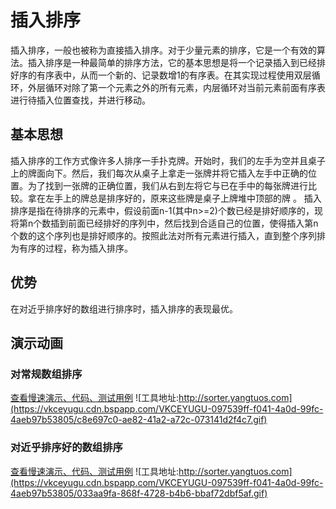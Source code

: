 # 插入排序
插入排序，一般也被称为直接插入排序。对于少量元素的排序，它是一个有效的算法。插入排序是一种最简单的排序方法，它的基本思想是将一个记录插入到已经排好序的有序表中，从而一个新的、记录数增1的有序表。在其实现过程使用双层循环，外层循环对除了第一个元素之外的所有元素，内层循环对当前元素前面有序表进行待插入位置查找，并进行移动。

## 基本思想
插入排序的工作方式像许多人排序一手扑克牌。开始时，我们的左手为空并且桌子上的牌面向下。然后，我们每次从桌子上拿走一张牌并将它插入左手中正确的位置。为了找到一张牌的正确位置，我们从右到左将它与已在手中的每张牌进行比较。拿在左手上的牌总是排序好的，原来这些牌是桌子上牌堆中顶部的牌 。
插入排序是指在待排序的元素中，假设前面n-1(其中n>=2)个数已经是排好顺序的，现将第n个数插到前面已经排好的序列中，然后找到合适自己的位置，使得插入第n个数的这个序列也是排好顺序的。按照此法对所有元素进行插入，直到整个序列排为有序的过程，称为插入排序。

## 优势
在对近乎排序好的数组进行排序时，插入排序的表现最优。

## 演示动画
### 对常规数组排序
[查看慢速演示、代码、测试用例](http://sorter.yangtuos.com/?code=%0A%2F%2A%2A%0A%2A+%40param+%7BSortList%7D+list+%E5%B0%81%E8%A3%85%E8%BF%87%E7%9A%84%E6%95%B0%E7%BB%84%E5%AF%B9%E8%B1%A1%EF%BC%8C%E4%B8%8D%E8%83%BD%E7%9B%B4%E6%8E%A5%E8%AE%BF%E9%97%AE%E5%80%BC%EF%BC%8C%E9%9C%80%E8%A6%81%E8%B0%83%E7%94%A8%E5%85%B6%E4%B8%AD%E7%9A%84%E6%96%B9%E6%B3%95%EF%BC%8C%E8%BF%99%E6%A0%B7%E5%8F%AF%E4%BB%A5%E8%A7%A3%E6%9E%90%E8%BF%87%E7%A8%8B%0A%2A+%40return+%7Bvoid%7D++%E6%97%A0%E9%9C%80%E8%BF%94%E5%9B%9E%0A%2A%2F%0Aconst+sort+%3D+%28list%29+%3D%3E+%7B%0A++const+len+%3D+list.length%3B%0A++for+%28let+i+%3D+1%3B+i+%3C+len%3B+i%2B%2B%29+%7B%0A++++let+p+%3D+0%3B%0A++++for+%28let+j+%3D+i+-+1%3B+j+%3E%3D+0%3B+j--%29+%7B%0A++++++list.points%28%5B%7Bname%3A%22j%22%2Cindex%3Aj%7D%2C%7Bname%3A%22i%22%2Cindex%3Ai%7D%5D%29%3B%0A++++++if+%28list.gte%28i%2C+j%29%29+%7B%0A++++++++p+%3D+j+%2B+1%3B%0A++++++++break%3B%0A++++++%7D%0A++++%7D%0A++++list.move%28i%2C+p%29%0A++%7D%0A%7D%0Areturn+sort%3B%0A&case=%5B1%2C8%2C4%2C4%2C9%2C10%2C9%2C2%2C4%2C8%2C6%2C9%2C0%2C5%2C8%2C2%2C2%2C9%2C3%2C9%5D)
![工具地址:http://sorter.yangtuos.com](https://vkceyugu.cdn.bspapp.com/VKCEYUGU-097539ff-f041-4a0d-99fc-4aeb97b53805/c8e697c0-ae82-41a2-a72c-073141d2f4c7.gif)


### 对近乎排序好的数组排序
[查看慢速演示、代码、测试用例](http://sorter.yangtuos.com/?code=%0A%2F%2A%2A%0A%2A+%40param+%7BSortList%7D+list+%E5%B0%81%E8%A3%85%E8%BF%87%E7%9A%84%E6%95%B0%E7%BB%84%E5%AF%B9%E8%B1%A1%EF%BC%8C%E4%B8%8D%E8%83%BD%E7%9B%B4%E6%8E%A5%E8%AE%BF%E9%97%AE%E5%80%BC%EF%BC%8C%E9%9C%80%E8%A6%81%E8%B0%83%E7%94%A8%E5%85%B6%E4%B8%AD%E7%9A%84%E6%96%B9%E6%B3%95%EF%BC%8C%E8%BF%99%E6%A0%B7%E5%8F%AF%E4%BB%A5%E8%A7%A3%E6%9E%90%E8%BF%87%E7%A8%8B%0A%2A+%40return+%7Bvoid%7D++%E6%97%A0%E9%9C%80%E8%BF%94%E5%9B%9E%0A%2A%2F%0Aconst+sort+%3D+%28list%29+%3D%3E+%7B%0A++const+len+%3D+list.length%3B%0A++for+%28let+i+%3D+1%3B+i+%3C+len%3B+i%2B%2B%29+%7B%0A++++let+p+%3D+0%3B%0A++++for+%28let+j+%3D+i+-+1%3B+j+%3E%3D+0%3B+j--%29+%7B%0A++++++list.points%28%5B%7Bname%3A%22j%22%2Cindex%3Aj%7D%2C%7Bname%3A%22i%22%2Cindex%3Ai%7D%5D%29%3B%0A++++++if+%28list.gte%28i%2C+j%29%29+%7B%0A++++++++p+%3D+j+%2B+1%3B%0A++++++++break%3B%0A++++++%7D%0A++++%7D%0A++++list.move%28i%2C+p%29%0A++%7D%0A%7D%0Areturn+sort%3B%0A&case=%5B0%2C1%2C2%2C3%2C4%2C5%2C6%2C7%2C15%2C9%2C12%2C11%2C17%2C13%2C14%2C8%2C16%2C10%2C18%2C19%5D)
![工具地址:http://sorter.yangtuos.com](https://vkceyugu.cdn.bspapp.com/VKCEYUGU-097539ff-f041-4a0d-99fc-4aeb97b53805/033aa9fa-868f-4728-b4b6-bbaf72dbf5af.gif)
